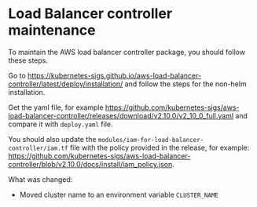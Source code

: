 # Load Balancer controller maintenance

To maintain the AWS load balancer controller package, you should follow these steps.

Go to <https://kubernetes-sigs.github.io/aws-load-balancer-controller/latest/deploy/installation/> and follow the steps for
the non-helm installation.

Get the yaml file, for example <https://github.com/kubernetes-sigs/aws-load-balancer-controller/releases/download/v2.10.0/v2_10_0_full.yaml>
and compare it with `deploy.yaml` file.

You should also update the `modules/iam-for-load-balancer-controller/iam.tf` file with the policy provided in the release, for example: <https://github.com/kubernetes-sigs/aws-load-balancer-controller/blob/v2.10.0/docs/install/iam_policy.json>.

What was changed:

- Moved cluster name to an environment variable `CLUSTER_NAME`
